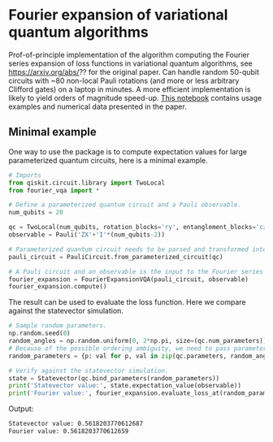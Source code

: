 # Fourier expansion of variational quantum algorithms

Prof-of-principle implementation of the algorithm computing the Fourier series expansion of loss functions in variational quantum algorithms, see
https://arxiv.org/abs/?? for the original paper. Can handle random 50-qubit circuits with ~80 non-local Pauli rotations (and more or less arbitrary Clifford gates) on a laptop in minutes. A more efficient implementation is likely to yield orders of magnitude speed-up. [This notebook](https://github.com/idnm/FourierVQA/blob/master/experiments.ipynb) contains usage examples and numerical data presented in the paper. 

## Minimal example

One way to use the package is to compute expectation values for large parameterized quantum circuits, here is a minimal example.
```python
# Imports
from qiskit.circuit.library import TwoLocal
from fourier_vqa import *

# Define a parameterized quantum circuit and a Pauli observable.
num_qubits = 20

qc = TwoLocal(num_qubits, rotation_blocks='ry', entanglement_blocks='cz', entanglement='linear', reps=7).decompose()
observable = Pauli('ZX'+'I'*(num_qubits-2))

# Parameterized quantum circuit needs to be parsed and transformed into the form containing Pauli rotations only.
pauli_circuit = PauliCircuit.from_parameterized_circuit(qc)

# A Pauli circuit and an observable is the input to the Fourier series computation.
fourier_expansion = FourierExpansionVQA(pauli_circuit, observable)
fourier_expansion.compute()
```
The result can be used to evaluate the loss function. Here we compare against the statevector simulation.
```python
# Sample random parameters.
np.random.seed(0)
random_angles = np.random.uniform(0, 2*np.pi, size=(qc.num_parameters))
# Because of the possible ordering ambiguity, we need to pass parameter values as dict.
random_parameters = {p: val for p, val in zip(qc.parameters, random_angles)} 

# Verify against the statevector simulation.
state = Statevector(qc.bind_parameters(random_parameters))
print('Statevector value:', state.expectation_value(observable))
print('Fourier value:', fourier_expansion.evaluate_loss_at(random_parameters))
```
Output:
```sh
Statevector value: 0.5618203770612687
Fourier value: 0.5618203770612659
```

